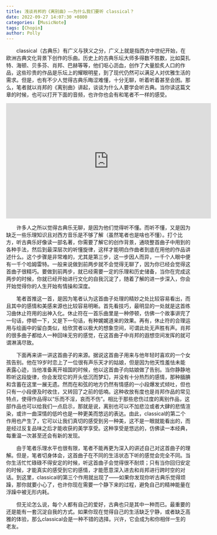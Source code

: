 ```yaml
---
title: 浅谈肖邦的《离别曲》——为什么我们要听 classical？
date: 2022-09-27 14:07:30 +0800
categories: [MusicNote]
tags: [Chopin]
author: Polly
---
```






&emsp;&emsp;classical（古典乐）有广义与狭义之分，广义上就是指西方中世纪开始，在欧洲古典文化背景下创作的乐曲。历史上的古典乐坛大师多得数不胜数，比如莫扎特、海顿、贝多芬、肖邦、巴赫等等，他们呕心沥血，创作了大量脍炙人口的作品，这些珍贵的作品是乐坛上的耀眼明星，到了现代仍然可以满足人对优雅生活的需求。但是，也有不少人觉得古典乐晦涩难懂，十分无聊，听着听着甚至会困。那么，笔者就以肖邦的《离别曲》讲起，谈谈为什么人要学会听古典。当你读这篇文章的时候，也可以打开下面的音频，也许你也会有和笔者不一样的感受。
<iframe width="560" height="315" src="https://www.youtube.com/embed/EmQBFLJAIcY" title="YouTube video player" frameborder="0" allow="accelerometer; autoplay; clipboard-write; encrypted-media; gyroscope; picture-in-picture" allowfullscreen></iframe>

&emsp;&emsp;许多人之所以觉得古典乐无聊，是因为他们觉得听不懂。而听不懂，又是因为缺乏一些乐理知识且对西方音乐是不够了解（虽然笔者也是啥也不懂）。打个比方，听古典乐好像读一部名著，你需要了解它的创作背景，通晓整首曲子中用到的各种手法，然后到最深层次的听懂旋律，这样才能明白作曲者到底在用他的作品讲述什么。这个步骤是非常难的，尤其是第三步，这一步因人而异，一千个人眼中便有一千个哈姆雷特。一般来说做到前两步就不会觉得无聊了，因为你已经会觉得这首曲子很精巧。要做到前两步，就已经需要一定的乐理和历史储备，当你在完成这两步的时候，你就已经开始进行文化的自我沉淀了，随着了解的进一步深入，你会开始觉得你的人生开始有情操和深度。

&emsp;&emsp;笔者首推这一首，是因为笔者认为这首曲子处理的精妙之处比较容易看出，而且其中的感情和美感来源也比较容易明晰。首先看技巧，最明显的一处就是这首练习曲休止符用的出神入化。休止符在一首乐曲里是一种停顿，仿佛一个故事讲完了一句话，停顿一下，又是下一句话，有种娓娓道来的效果。再有，休止符的合理运用与绘画中的留白类似，给欣赏者以极大的想象空间，可谓此处无声胜有声。肖邦的很多曲子都给人一种回味无穷的感觉，在这首曲子中肖邦的遐想空间发挥的就可谓淋漓尽致。

&emsp;&emsp;下面再来讲一讲这首曲子的来源。据说这首曲子用来与他年轻时喜欢的一个女孩告别。他在19岁时恋上了一位很有声乐天才的姑娘，但是因为他天性羞怯未能表露心迹，当他准备离开祖国的时候，他以这首曲子向姑娘做了告别。当你静静地聆听这段旋律，你会发现它的开头低沉而梦幻，并没有十分热烈的感情，那种腼腆和含蓄在这里一展无遗。然而在和弦的地方仍然有情感的一小段爆发式倾吐，但也只有一小段便及时收住，又转回了之前的低喃。这种收放有度也是肖邦作品的常见特点，使得作品得以“乐而不淫，哀而不伤”。相比于那些悲伤过度的离别作品，这部作品也可以给我们一点启示，那就是说，离别也可以不加悲泣或者大肆的悲情渲染，或许一曲深情的低吟也是一种更美而悠远的表达。由此，classical的第二个作用也产生了，它可以让我们真切的感受到另一种美，这不是一眼就能看出的，而是经过反复品味之后才能收获的美学享受。这种享受是悠远的，仿佛读一本经典，每重温一次甚至还会有新的发现。

&emsp;&emsp;由于笔者乐理水平也很有限，笔者不能再更为深入的讲述自己对这首曲子的理解。但是，笔者切身体会，这首曲子在不同的生活状态下听的感觉会完全不同。当你生活忙忙碌碌不得安定的时候，听这首曲子会觉得很不耐烦；只有当你回归安定的时候，才能真实的感受到它的感情，才能愿意深入进去和肖邦进行跨时空的对话。到这里，classical的第三个作用就出现了——如果你发现你听古典乐觉得烦躁，那你就要小心了，也许你现在需要一个静下来的过程，避免自己的精神能量在浮躁中被无形内耗。

&emsp;&emsp;但无论怎么说，每个人都有自己的爱好，古典也只是其中一种而已。最重要的还是能有一套沉淀自我的方式。如果你现在觉得自己的生活缺乏宁静，或者缺乏高雅的体验，那么classical会是一种不错的选择。兴许，它会成为和你相伴一生的老友。



